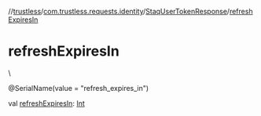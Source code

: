 //[trustless](../../../index.md)/[com.trustless.requests.identity](../index.md)/[StaqUserTokenResponse](index.md)/[refreshExpiresIn](refresh-expires-in.md)

# refreshExpiresIn

\

@SerialName(value = &quot;refresh_expires_in&quot;)

val [refreshExpiresIn](refresh-expires-in.md): [Int](https://kotlinlang.org/api/latest/jvm/stdlib/kotlin/-int/index.html)
